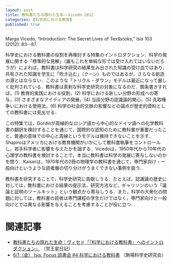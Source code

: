 ```yaml
---
layout: post
title: 教科書たちの隠れた生命——Vicedo 2012
categories: [科学史における教育]
published: true
---
```


Marga Vicedo, “Introduction: The Secret Lives of Textbooks,” _Isis_ 103 (2012): 83--87.

科学史における教科書の役割を再検討する特集のイントロダクション．科学の発展に関する「標準的な見解」（誰もこれを単純な形では受け入れてはいないだろうが）によれば，教科書は科学研究の結果生み出された知識の受け皿ではあり，共有された知識を学生に「吹き込む」（クーン）ものではあるが，さらなる創造の源とはならない．このような「トリクル・ダウン」モデルは最近になって厳しく批判されている．教科書は真剣な科学史研究の対象になるのだ．箇条書きすれば，(1) 教育的実践における役割，(2) 科学における新しい分野の形成への寄与，(3) さまざまなアイディアの発展，(4) 当該分野の認識論的関心，(5) 先取権争いにおける使用法，(6) 科学の社会的文脈の影響などの論点が歴史的資料としての教科書には見出せる．

この特集では，Gordinが周縁的なロシア語から中心的なドイツ語への化学教科書の翻訳を検討することを通じて，国際的な認知のために教科書が重要だったこと，普通の意味での中心と周縁というモデルは維持できないことを示す．Shapiroはアメリカにおける教育機関がいかにして教科書執筆をコントロールし，若手科学者に影響を与えたかを論ずる．Vicedoは，1950年代から70年代の心理学の教科書を検討することで，本当に教科書は科学の発展に寄与しないのかを問う．Kaiserは，1970年代の2冊の物理学の教科書を通じて，専門家向け・一般向けというような読者層の切り分けがうまくできない事例を扱う．

教科書を研究することで，科学史研究に貢献しうる．たとえば，認識論の歴史に対しては，教科書における結果の提示法，研究方法など，ギャリソンのいう「議論と証明のツールキット」という観点から寄与しうる．また，科学の大衆化の問題に対しては，教科書の読者は専門課程の学生だけではなく，専門家向けと一般向けとでは異なる影響を与えることを考慮することが役に立つ．


# 関連記事

* [教科書たちの隠れた生命：ヴィセド「『科学における教科書』へのイントロダクション」](http://d.hatena.ne.jp/neo_master/20120531/1338448594) （冥王星日記）
* [6/1（金） Isis, Focus 読書会 #4 科学における教科書](http://d.hatena.ne.jp/hskomaba/20120501/1335854694) （駒場科学史研究会）
